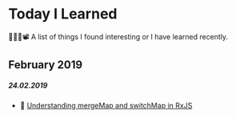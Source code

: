 # Today I Learned

👨‍💻📖📽 A list of things I found interesting or I have learned recently.

## February 2019

##### 24.02.2019

- 📖 [Understanding mergeMap and switchMap in RxJS](https://netbasal.com/understanding-mergemap-and-switchmap-in-rxjs-13cf9c57c885)

